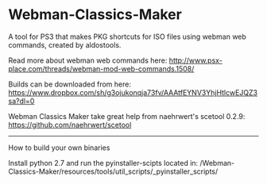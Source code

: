 # Webman-Classics-Maker
A tool for PS3 that makes PKG shortcuts for ISO files using webman web commands, created by aldostools.

Read more about webman web commands here:
http://www.psx-place.com/threads/webman-mod-web-commands.1508/

Builds can be downloaded from here:
https://www.dropbox.com/sh/g3ojukonqja73fv/AAAtfEYNV3YhjHtlcwEJQZ3sa?dl=0

Webman Classics Maker take great help from naehrwert's scetool 0.2.9:
https://github.com/naehrwert/scetool


------------------------------------------------------------------------
How to build your own binaries

Install python 2.7 and run the pyinstaller-scipts located in: /Webman-Classics-Maker/resources/tools/util_scripts/_pyinstaller_scripts/
